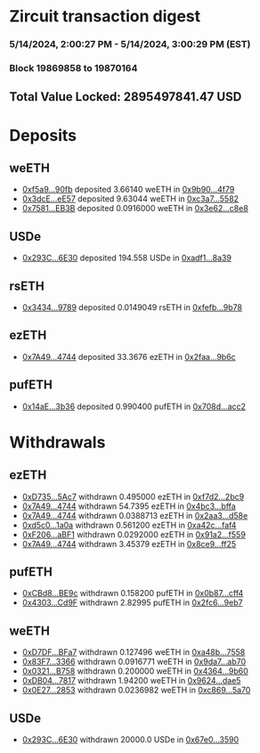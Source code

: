 # Zircuit transaction digest
### 5/14/2024, 2:00:27 PM - 5/14/2024, 3:00:29 PM (EST)
### Block 19869858 to 19870164

## Total Value Locked: 2895497841.47 USD

# Deposits
## weETH
- [0xf5a9...90fb](https://etherscan.io/address/0xf5a93410e7e32BBf28a8EAAfBd7f241cF0b290fb) deposited 3.66140 weETH in [0x9b90...4f79](https://etherscan.io/tx/0xf5a93410e7e32BBf28a8EAAfBd7f241cF0b290fb)
- [0x3dcE...eE57](https://etherscan.io/address/0x3dcE1a4e7Ed69DAa4682CDc92DE15e2Ce6e9eE57) deposited 9.63044 weETH in [0xc3a7...5582](https://etherscan.io/tx/0x3dcE1a4e7Ed69DAa4682CDc92DE15e2Ce6e9eE57)
- [0x7581...EB3B](https://etherscan.io/address/0x7581CEB085FA934B6C0D371162905D82e0d6EB3B) deposited 0.0916000 weETH in [0x3e62...c8e8](https://etherscan.io/tx/0x7581CEB085FA934B6C0D371162905D82e0d6EB3B)
## USDe
- [0x293C...6E30](https://etherscan.io/address/0x293C6937D8D82e05B01335F7B33FBA0c8e256E30) deposited 194.558 USDe in [0xadf1...8a39](https://etherscan.io/tx/0x293C6937D8D82e05B01335F7B33FBA0c8e256E30)
## rsETH
- [0x3434...9789](https://etherscan.io/address/0x34349c5569e7B846c3558961552D2202760A9789) deposited 0.0149049 rsETH in [0xfefb...9b78](https://etherscan.io/tx/0x34349c5569e7B846c3558961552D2202760A9789)
## ezETH
- [0x7A49...4744](https://etherscan.io/address/0x7A493Be5c2ce014cD049Bf178a1ac0Db1B434744) deposited 33.3676 ezETH in [0x2faa...9b6c](https://etherscan.io/tx/0x7A493Be5c2ce014cD049Bf178a1ac0Db1B434744)
## pufETH
- [0x14aE...3b36](https://etherscan.io/address/0x14aE683317D9d27957F56C78e9308E7D54BC3b36) deposited 0.990400 pufETH in [0x708d...acc2](https://etherscan.io/tx/0x14aE683317D9d27957F56C78e9308E7D54BC3b36)
# Withdrawals
## ezETH
- [0xD735...5Ac7](https://etherscan.io/address/0xD7354c985012C6e191289B3cE97ddaDFE0D05Ac7) withdrawn 0.495000 ezETH in [0xf7d2...2bc9](https://etherscan.io/tx/0xD7354c985012C6e191289B3cE97ddaDFE0D05Ac7)
- [0x7A49...4744](https://etherscan.io/address/0x7A493Be5c2ce014cD049Bf178a1ac0Db1B434744) withdrawn 54.7395 ezETH in [0x4bc3...bffa](https://etherscan.io/tx/0x7A493Be5c2ce014cD049Bf178a1ac0Db1B434744)
- [0x7A49...4744](https://etherscan.io/address/0x7A493Be5c2ce014cD049Bf178a1ac0Db1B434744) withdrawn 0.0388713 ezETH in [0x2aa3...d58e](https://etherscan.io/tx/0x7A493Be5c2ce014cD049Bf178a1ac0Db1B434744)
- [0xd5c0...1a0a](https://etherscan.io/address/0xd5c017FC72cf36560b85402B51c99a8431591a0a) withdrawn 0.561200 ezETH in [0xa42c...faf4](https://etherscan.io/tx/0xd5c017FC72cf36560b85402B51c99a8431591a0a)
- [0xF206...aBF1](https://etherscan.io/address/0xF206dfd5b7a40FB4f016e5903478ef1a448CaBF1) withdrawn 0.0292000 ezETH in [0x91a2...f559](https://etherscan.io/tx/0xF206dfd5b7a40FB4f016e5903478ef1a448CaBF1)
- [0x7A49...4744](https://etherscan.io/address/0x7A493Be5c2ce014cD049Bf178a1ac0Db1B434744) withdrawn 3.45379 ezETH in [0x8ce9...ff25](https://etherscan.io/tx/0x7A493Be5c2ce014cD049Bf178a1ac0Db1B434744)
## pufETH
- [0xCBd8...BE9c](https://etherscan.io/address/0xCBd8A82fcE7A6caFb25eEe59Ed90D5Fb0f6CBE9c) withdrawn 0.158200 pufETH in [0x0b87...cff4](https://etherscan.io/tx/0xCBd8A82fcE7A6caFb25eEe59Ed90D5Fb0f6CBE9c)
- [0x4303...Cd9F](https://etherscan.io/address/0x43032A5BAeC737693B91FaDfc491db06C604Cd9F) withdrawn 2.82995 pufETH in [0x2fc6...9eb7](https://etherscan.io/tx/0x43032A5BAeC737693B91FaDfc491db06C604Cd9F)
## weETH
- [0xD7DF...BFa7](https://etherscan.io/address/0xD7DF7E085214743530afF339aFC420c7c720BFa7) withdrawn 0.127496 weETH in [0xa48b...7558](https://etherscan.io/tx/0xD7DF7E085214743530afF339aFC420c7c720BFa7)
- [0x83F7...3366](https://etherscan.io/address/0x83F770C11d686E2Df8A69BDA5D78Dd0fc4cA3366) withdrawn 0.0916771 weETH in [0x9da7...ab70](https://etherscan.io/tx/0x83F770C11d686E2Df8A69BDA5D78Dd0fc4cA3366)
- [0x0321...B758](https://etherscan.io/address/0x0321bE949876c2545aC121379C620C2a0480B758) withdrawn 0.200000 weETH in [0x4364...9b60](https://etherscan.io/tx/0x0321bE949876c2545aC121379C620C2a0480B758)
- [0xDB04...7817](https://etherscan.io/address/0xDB04553c2d797F8B8a9055acd1a456e31b4e7817) withdrawn 1.94200 weETH in [0x9624...dae5](https://etherscan.io/tx/0xDB04553c2d797F8B8a9055acd1a456e31b4e7817)
- [0x0E27...2853](https://etherscan.io/address/0x0E278BB5CE479f2838477C44F71d19D79E7F2853) withdrawn 0.0236982 weETH in [0xc869...5a70](https://etherscan.io/tx/0x0E278BB5CE479f2838477C44F71d19D79E7F2853)
## USDe
- [0x293C...6E30](https://etherscan.io/address/0x293C6937D8D82e05B01335F7B33FBA0c8e256E30) withdrawn 20000.0 USDe in [0x67e0...3590](https://etherscan.io/tx/0x293C6937D8D82e05B01335F7B33FBA0c8e256E30)
